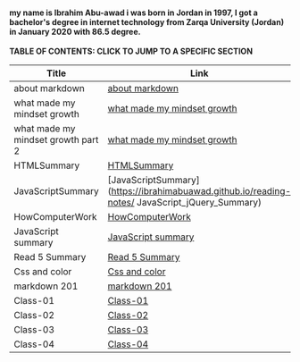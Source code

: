 #### my name is Ibrahim Abu-awad i was born in Jordan in 1997, I got a bachelor's degree in internet technology from Zarqa University (Jordan) in January 2020 with 86.5 degree.


**TABLE OF CONTENTS: CLICK TO JUMP TO A SPECIFIC SECTION**



| Title      | Link |
| ----------- | ----------- |
| about markdown      | [about markdown](https://ibrahimabuawad.github.io/reading-notes/MarkDown_Inf)       |
| what made my mindset growth   | [what made my mindset growth](https://ibrahimabuawad.github.io/reading-notes/myway)       |
| what made my mindset growth part 2          | [what made my mindset growth](https://ibrahimabuawad.github.io/reading-notes/GitSummary)            |
| HTMLSummary            | [HTMLSummary](https://ibrahimabuawad.github.io/reading-notes/HTMLSummary)
| JavaScriptSummary            | [JavaScriptSummary](https://ibrahimabuawad.github.io/reading-notes/ JavaScript_jQuery_Summary)
| HowComputerWork            | [HowComputerWork](https://ibrahimabuawad.github.io/reading-notes/HowComputersWork)
| JavaScript summary            | [JavaScript summary](https://ibrahimabuawad.github.io/reading-notes/Read4c)
| Read 5 Summary            | [Read 5 Summary](https://ibrahimabuawad.github.io/reading-notes/Read5)             | 
| Css and color            | [Css and color](https://ibrahimabuawad.github.io/reading-notes/Css_Color)             | 
| markdown 201            | [markdown 201](https://ibrahimabuawad.github.io/reading-notes/MarkDown201)            |
| Class-01            | [Class-01](https://ibrahimabuawad.github.io/reading-notes/class-01)             |
| Class-02            | [Class-02](https://ibrahimabuawad.github.io/reading-notes/class-02)             |
| Class-03            | [Class-03](https://ibrahimabuawad.github.io/reading-notes/class-03)
| Class-04            | [Class-04](https://ibrahimabuawad.github.io/reading-notes/class-04) |
